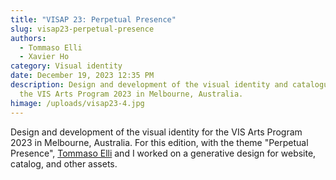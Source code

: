 ```yaml
---
title: "VISAP 23: Perpetual Presence"
slug: visap23-perpetual-presence
authors:
  - Tommaso Elli
  - Xavier Ho
category: Visual identity
date: December 19, 2023 12:35 PM
description: Design and development of the visual identity and catalogues for
  the VIS Arts Program 2023 in Melbourne, Australia.
himage: /uploads/visap23-4.jpg
---
```

Design and development of the visual identity for the VIS Arts Program 2023 in Melbourne, Australia. For this edition, with the theme "Perpetual Presence", [Tommaso Elli](https://www.iosonosempreio.com/) and I worked on a generative design for website, catalog, and other assets.